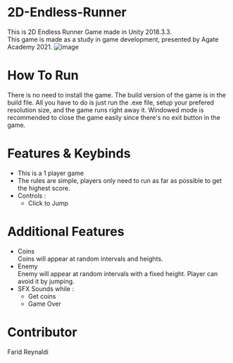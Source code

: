 # 2D-Endless-Runner
This is 2D Endless Runner Game made in Unity 2018.3.3.\
This game is made as a study in game development, presented by Agate Academy 2021.
![image](https://user-images.githubusercontent.com/89561572/133467965-cacde446-bbfb-4847-8b3a-b0c8814b7505.png)

# How To Run
There is no need to install the game. The build version of the game is in the build file. All you have to do is just run the .exe file, setup your prefered resolution size, and the game runs right away it. Windowed mode is recommended to close the game easily since there's no exit button in the game.

# Features & Keybinds
* This is a 1 player game
* The rules are simple, players only need to run as far as possible to get the highest score.
* Controls :
  * Click to Jump

# Additional Features
* Coins\
   Coins will appear at random intervals and heights.
* Enemy\
   Enemy will appear at random intervals with a fixed height. Player can avoid it by jumping.
* SFX Sounds while :
  * Get coins
  * Game Over

# Contributor
Farid Reynaldi
